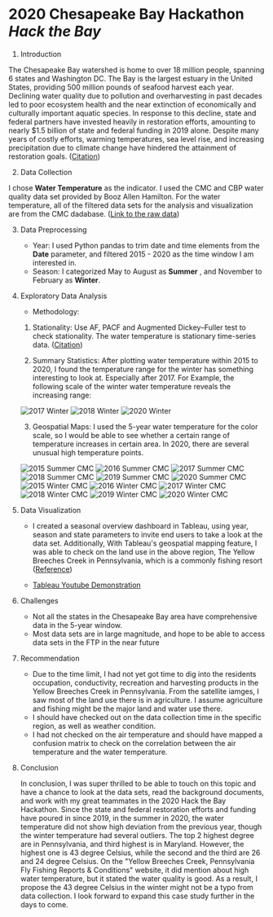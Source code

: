 # 2020 Chesapeake Bay Hackathon _Hack the Bay_ 

1. Introduction

The Chesapeake Bay watershed is home to over 18 million people, spanning 6 states and Washington DC. The Bay is the largest estuary in the United States, providing 500 million pounds of seafood harvest each year. Declining water quality due to pollution and overharvesting in past decades led to poor ecosystem health and the near extinction of economically and culturally important aquatic species. In response to this decline, state and federal partners have invested heavily in restoration efforts, amounting to nearly $1.5 billion of state and federal funding in 2019 alone. Despite many years of costly efforts, warming temperatures, sea level rise, and increasing precipitation due to climate change have hindered the attainment of restoration goals. ([Citation](https://devpost.com/software/enabling-climate-resiliency-for-the-chesapeake-bay))

2. Data Collection

I chose __Water Temperature__ as the indicator. I used the CMC and CBP water quality data set provided by Booz Allen Hamilton. 
For the water temperature, all of the filtered data sets for the analysis and visualization are from the CMC dadabase.
([Link to the raw data](https://github.com/jenli810006995/hack-the-bay))


3. Data Preprocessing

    * Year: I used Python pandas to trim date and time elements from the __Date__ parameter, and filtered 2015 - 2020 as the time window I am interested in.
    * Season: I categorized May to August as __Summer__ , and November to February as __Winter__.
    
4. Exploratory Data Analysis

    * Methodology:
    
    1. Stationality: 
        Use AF, PACF and Augmented Dickey–Fuller test to check stationality. The water temperature is stationary time-series data. ([Citation](https://github.com/marbakes/pca-arima-fun/blob/master/Data%20Processing%20%26%20Modeling.ipynb))
    
    2. Summary Statistics: 
        After plotting water temperature within 2015 to 2020, I found the temperature range for the winter has something interesting to look at. Especially after 2017. For Example, the following scale of the winter water temperature reveals the increasing range:
    
    ![2017 Winter](https://github.com/jenli810006995/Hack_the_Bay_Repo/blob/master/Images/2017_winter_cbp_range.jpg)
    ![2018 Winter](https://github.com/jenli810006995/Hack_the_Bay_Repo/blob/master/Images/2018_winter_cbp_range.jpg)
    ![2020 Winter](https://github.com/jenli810006995/Hack_the_Bay_Repo/blob/master/Images/2020_winter_cbp_range.jpg)
    
    3. Geospatial Maps: 
        I used the 5-year water temperature for the color scale, so I would be able to see whether a certain range of temperature increases in certain area. In 2020, there are several unusual high temperature points.
    
    ![2015 Summer CMC](https://github.com/jenli810006995/Hack_the_Bay_Repo/blob/master/Images/2015%20Summer%20CMC%20Water%20Temperature%20Heatmap.png)
    ![2016 Summer CMC](https://github.com/jenli810006995/Hack_the_Bay_Repo/blob/master/Images/2016%20Summer%20CMC%20Water%20Temperature%20Heatmap.png)
    ![2017 Summer CMC](https://github.com/jenli810006995/Hack_the_Bay_Repo/blob/master/Images/2017%20Summer%20CMC%20Water%20Temperature%20Heatmap.png)
    ![2018 Summer CMC](https://github.com/jenli810006995/Hack_the_Bay_Repo/blob/master/Images/2018%20Summer%20CMC%20Water%20Temperature%20Heatmap.png)
    ![2019 Summer CMC](https://github.com/jenli810006995/Hack_the_Bay_Repo/blob/master/Images/2019%20Summer%20CMC%20Water%20Temperature%20Heatmap.png)
    ![2020 Summer CMC](https://github.com/jenli810006995/Hack_the_Bay_Repo/blob/master/Images/2020%20Summer%20CMC%20Water%20Temperature%20Heatmap.png)
    ![2015 Winter CMC](https://github.com/jenli810006995/Hack_the_Bay_Repo/blob/master/Images/2015%20Winter%20CMC%20Water%20Temperature%20Heatmap.png)
    ![2016 Winter CMC](https://github.com/jenli810006995/Hack_the_Bay_Repo/blob/master/Images/2016%20Winter%20CMC%20Water%20Temperature%20Heatmap.png)
    ![2017 Winter CMC](https://github.com/jenli810006995/Hack_the_Bay_Repo/blob/master/Images/2017%20Winter%20CMC%20Water%20Temperature%20Heatmap.png)
    ![2018 Winter CMC](https://github.com/jenli810006995/Hack_the_Bay_Repo/blob/master/Images/2018%20Winter%20CMC%20Water%20Temperature%20Heatmap.png)
    ![2019 Winter CMC](https://github.com/jenli810006995/Hack_the_Bay_Repo/blob/master/Images/2019%20Winter%20CMC%20Water%20Temperature%20Heatmap.png)
    ![2020 Winter CMC](https://github.com/jenli810006995/Hack_the_Bay_Repo/blob/master/Images/2020%20Winter%20CMC%20Water%20Temperature%20Heatmap.png)
    
    

5. Data Visualization

   * I created a seasonal overview dashboard in Tableau, using year, season and state parameters to invite end users to take a look at the data set.
   Additionally, With Tableau's geospatial mapping feature, I was able to check on the land use in the above region, The Yellow Breeches Creek in Pennsylvania, 
   which is a commonly fishing resort ([Reference](https://www.orvis.com/fishing_report.aspx?locationid=6015))
   
   * [Tableau Youtube Demonstration](https://jenli810006995.github.io/)

6. Challenges

   * Not all the states in the Chesapeake Bay area have comprehensive data in the 5-year window. 
   * Most data sets are in large magnitude, and hope to be able to access data sets in the FTP in the near future

7. Recommendation

   * Due to the time limit, I had not yet got time to dig into the residents occupation, conductivity, recreation and harvesting products in the Yellow Breeches Creek in Pennsylvania. From the satellite iamges, I saw most of the land use there is in agriculture. I assume agriculture and fishing might be the major land and water use there. 
   * I should have checked out on the data collection time in the specific region, as well as weather condition.
   * I had not checked on the air temperature and should have mapped a confusion matrix to check on the correlation between the air temperature and the water temperature.

8. Conclusion

    In conclusion, I was super thrilled to be able to touch on this topic and have a chance to look at the data sets, read the background documents, and work with my great teammates in the 2020 Hack the Bay Hackathon. Since the state and federal restoration efforts and funding have poured in since 2019, in the summer in 2020, the water temperature did not show high deviation from the previous year, though the winter temperature had several outliers. The top 2 highest degree are in Pennsylvania, and third highest is in Maryland. However, the highest one is 43 degree Celsius, while the second and the third are 26 and 24 degree Celsius. On the "Yellow Breeches Creek, Pennsylvania Fly Fishing Reports & Conditions" website, it did mention about high water temperature, but it stated the water quality is good. As a result, I propose the 43 degree Celsius in the winter might not be a typo from data collection. I look forward to expand this case study further in the days to come.





